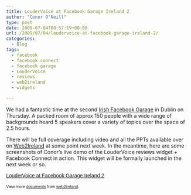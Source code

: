 ```yaml
---
title: LouderVoice at Facebook Garage Ireland 2
author: "Conor O'Neill"
type: post
date: 2009-07-04T08:57:19+00:00
url: /2009/07/04/loudervoice-at-facebook-garage-ireland-2/
categories:
  - Blog
tags:
  - facebook
  - facebook connect
  - facebook garage
  - LouderVoice
  - reviews
  - web2ireland
  - widgets

---
```

We had a fantastic time at the second [Irish Facebook Garage][1] in Dublin on Thursday. A packed room of approx 150 people with a wide range of backgrounds heard 5 speakers cover a variety of topics over the space of 2.5 hours.

There will be full coverage including video and all the PPTs available over on [Web2Ireland][2] at some point next week. In the meantime, here are some screenshots of Conor&#8217;s live demo of the LouderVoice reviews widget + Facebook Connect in action. This widget will be formally launched in the next week or so.

<div style="width:425px;text-align:left" id="__ss_1678595">
  <a style="font:14px Helvetica,Arial,Sans-serif;display:block;margin:12px 0 3px 0;text-decoration:underline;" href="http://www.slideshare.net/web2ireland/loudervoice-at-facebook-garage-ireland-2" title="LouderVoice at Facebook Garage Ireland 2">LouderVoice at Facebook Garage Ireland 2</a></p> 
  
  <div style="font-size:11px;font-family:tahoma,arial;height:26px;padding-top:2px;">
    View more <a style="text-decoration:underline;" href="http://www.slideshare.net/">documents</a> from <a style="text-decoration:underline;" href="http://www.slideshare.net/web2ireland">web2ireland</a>.
  </div>
</div>

 [1]: http://www.web2ireland.org/2009/06/23/facebook-garage-ireland-2/
 [2]: http://www.web2ireland.org/